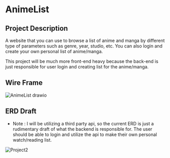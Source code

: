 # AnimeList

## Project Description

A website that you can use to browse a list of anime and manga by different type of parameters such as genre, year, studio, etc. You can also login and create your own personal list of anime/manga. 

This project will be much more front-end heavy because the back-end is just responsible for user login and creating list for the anime/manga.

## Wire Frame

![AnimeList drawio](https://user-images.githubusercontent.com/59656072/151215570-2fbd5c3e-4cf7-4636-9164-cd681a1da17a.png)

## ERD Draft

- Note : I will be utilizing a third party api, so the current ERD is just a rudimentary draft of what the backend is responsible for. The user should be able to login and utilize the api to make their own personal watch/reading list.

![Project2](https://user-images.githubusercontent.com/59656072/151217464-be53304b-2970-4065-83ef-327a16253124.png)
